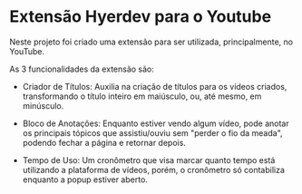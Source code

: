 # Extensão Hyerdev para o Youtube

Neste projeto foi criado uma extensão para ser utilizada, principalmente, no YouTube.

As 3 funcionalidades da extensão são:

- Criador de Títulos: Auxilia na criação de títulos para os vídeos criados, transformando o título inteiro em maiúsculo, ou, até mesmo, em minúsculo.

- Bloco de Anotações: Enquanto estiver vendo algum vídeo, pode anotar os principais tópicos que assistiu/ouviu sem "perder o fio da meada", podendo fechar a página e retornar depois.

- Tempo de Uso: Um cronômetro que visa marcar quanto tempo está utilizando a plataforma de vídeos, porém, o cronômetro só contabiliza enquanto a popup estiver aberto.

